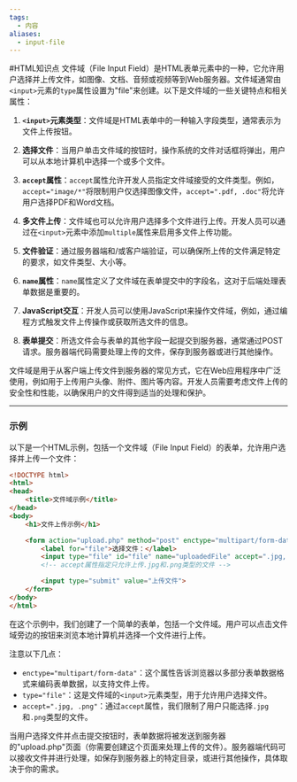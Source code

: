 ```yaml
---
tags:
  - 内容
aliases:
  - input-file
---
```

#HTML知识点
文件域（File Input Field）是HTML表单元素中的一种，它允许用户选择并上传文件，如图像、文档、音频或视频等到Web服务器。文件域通常由`<input>`元素的`type`属性设置为"file"来创建。以下是文件域的一些关键特点和相关属性：

1. **`<input>`元素类型**：文件域是HTML表单中的一种输入字段类型，通常表示为文件上传按钮。

2. **选择文件**：当用户单击文件域的按钮时，操作系统的文件对话框将弹出，用户可以从本地计算机中选择一个或多个文件。

3. **`accept`属性**：`accept`属性允许开发人员指定文件域接受的文件类型。例如，`accept="image/*"`将限制用户仅选择图像文件，`accept=".pdf, .doc"`将允许用户选择PDF和Word文档。

4. **多文件上传**：文件域也可以允许用户选择多个文件进行上传。开发人员可以通过在`<input>`元素中添加`multiple`属性来启用多文件上传功能。

5. **文件验证**：通过服务器端和/或客户端验证，可以确保所上传的文件满足特定的要求，如文件类型、大小等。

6. **`name`属性**：`name`属性定义了文件域在表单提交中的字段名，这对于后端处理表单数据是重要的。

7. **JavaScript交互**：开发人员可以使用JavaScript来操作文件域，例如，通过编程方式触发文件上传操作或获取所选文件的信息。

8. **表单提交**：所选文件会与表单的其他字段一起提交到服务器，通常通过POST请求。服务器端代码需要处理上传的文件，保存到服务器或进行其他操作。

文件域是用于从客户端上传文件到服务器的常见方式，它在Web应用程序中广泛使用，例如用于上传用户头像、附件、图片等内容。开发人员需要考虑文件上传的安全性和性能，以确保用户的文件得到适当的处理和保护。

---
### 示例
以下是一个HTML示例，包括一个文件域（File Input Field）的表单，允许用户选择并上传一个文件：

```html
<!DOCTYPE html>
<html>
<head>
    <title>文件域示例</title>
</head>
<body>
    <h1>文件上传示例</h1>

    <form action="upload.php" method="post" enctype="multipart/form-data">
        <label for="file">选择文件：</label>
        <input type="file" id="file" name="uploadedFile" accept=".jpg, .png">
        <!-- accept属性指定只允许上传.jpg和.png类型的文件 -->

        <input type="submit" value="上传文件">
    </form>
</body>
</html>
```

在这个示例中，我们创建了一个简单的表单，包括一个文件域。用户可以点击文件域旁边的按钮来浏览本地计算机并选择一个文件进行上传。

注意以下几点：

- `enctype="multipart/form-data"`：这个属性告诉浏览器以多部分表单数据格式来编码表单数据，以支持文件上传。
- `type="file"`：这是文件域的`<input>`元素类型，用于允许用户选择文件。
- `accept=".jpg, .png"`：通过`accept`属性，我们限制了用户只能选择`.jpg`和`.png`类型的文件。

当用户选择文件并点击提交按钮时，表单数据将被发送到服务器的"upload.php"页面（你需要创建这个页面来处理上传的文件）。服务器端代码可以接收文件并进行处理，如保存到服务器上的特定目录，或进行其他操作，具体取决于你的需求。